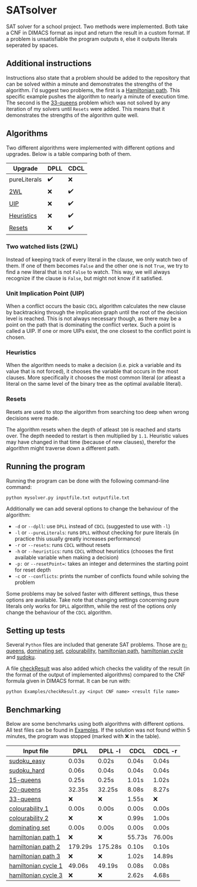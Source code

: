 # SATsolver #
SAT solver for a school project. Two methods were implemented. Both take a CNF in DIMACS format as input and return the result in a custom format. If a problem is unsatisfiable the program outputs `0`, else it outputs literals seperated by spaces.

## Additional instructions
Instructions also state that a problem should be added to the repository that can be solved within a minute and demonstrates the strengths of the algorithm. I'd suggest two problems, the first is a [Hamiltonian path](Examples/hamiltonian_path/g1/sat.txt). This specific example pushes the algorithm to nearly a minute of execution time. The second is the [33-queens](Examples/nqueens/sat33.txt) problem which was not solved by any iteration of my solvers until `Resets` were added. This means that it demonstrates the strengths of the algorithm quite well.

## Algorithms
Two different algorithms were implemented with different options and upgrades. Below is a table comparing both of them.

Upgrade | DPLL | CDCL
------- | ---- | ----
pureLiterals | :heavy_check_mark: | :x:
[2WL](#two-watched-lists-2wl "Goto 2WL") | :x: | :heavy_check_mark:
[UIP](#unit-implication-point-uip "Goto UIP") | :x: | :heavy_check_mark:
[Heuristics](#heuristics "Goto Heuristics") | :x: | :heavy_check_mark:
[Resets](#resets "Goto Resets") | :x: | :heavy_check_mark:

### Two watched lists (2WL)
Instead of keeping track of every literal in the clause, we only watch two of them. If one of them becomes `False` and the other one is not `True`, we try to find a new literal that is not `False` to watch. This way, we will always recognize if the clause is `False`, but might not know if it satisfied.

### Unit Implication Point (UIP)
When a conflict occurs the basic `CDCL` algorithm calculates the new clause by backtracking through the implication graph until the root of the decision level is reached. This is not always necessary though, as there may be a point on the path that is dominating the conflict vertex. Such a point is called a UIP. If one or more UIPs exist, the one closest to the conflict point is chosen.

### Heuristics
When the algorithm needs to make a decision (i.e. pick a variable and its value that is not forced), it chooses the variable that occurs in the most clauses. More specifically it chooses the most common literal (or atleast a literal on the same level of the binary tree as the optimal available literal).

### Resets
Resets are used to stop the algorithm from searching too deep when wrong decisions were made.

The algorithm resets when the depth of atleast `100` is reached and starts over. The depth needed to restart is then multiplied by `1.1`. Heuristic values may have changed in that time (because of new clauses), therefor the algorithm might traverse down a different path.

## Running the program
Running the program can be done with the following command-line command:

`python mysolver.py inputfile.txt outputfile.txt`

Additionally we can add several options to change the behaviour of the algorithm:
* `-d` or `--dpll`: use `DPLL` instead of `CDCL` (suggested to use with `-l`)
* `-l` or `--pureLiterals`: runs `DPLL` without checking for pure literals (in practice this usually greatly increases performance)
* `-r` or `--resets`: runs `CDCL` without resets
* `-h` or `--heuristics`: runs `CDCL` without heuristics (chooses the first available variable when making a decision)
* `-p:` or `--resetPoint=`: takes an integer and determines the starting point for reset depth
* `-c` or `--conflicts`: prints the number of conflicts found while solving the problem

Some problems may be solved faster with different settings, thus these options are available. Take note that changing settings concerning pure literals only works for `DPLL` algorithm, while the rest of the options only change the behaviour of the `CDCL` algorithm.

## Setting up tests
Several `Python` files are included that generate SAT problems. Those are [n-queens](Examples/nqueens/nqueens2sat.py), [dominating set](Examples/domset/domset2sat.py), [colourability](Examples/colourability/col2sat.py), [hamiltonian path](Examples/hamiltonian_path/hampath2sat.py), [hamiltonian cycle](Examples/hamiltonian_cycle/hamcycle2sat.py) and [sudoku](Examples/sudoku/sudoku2sat.py).

A file [checkResult](Examples/checkResult.py) was also added which checks the validity of the result (in the format of the output of implemented algorithms) compared to the CNF formula given in DIMACS format. It can be run with:

`python Examples/checkResult.py <input CNF name> <result file name>`

## Benchmarking
Below are some benchmarks using both algorithms with different options. All test files can be found in [Examples](Examples). If the solution was not found within 5 minutes, the program was stopped (marked with :x: in the table).

Input file | DPLL | DPLL -l | CDCL | CDCL -r
---------- | ---- | ------- | ---- | -------
[sudoku_easy](Examples/sudoku/s2/sat.txt) | 0.03s | 0.02s | 0.04s | 0.04s
[sudoku_hard](Examples/sudoku/s1/sat.txt) | 0.06s | 0.04s | 0.04s | 0.04s
[15-queens](Examples/nqueens/sat15.txt) | 0.25s | 0.25s | 1.01s | 1.02s
[20-queens](Examples/nqueens/sat20.txt) | 32.35s | 32.25s | 8.08s | 8.27s
[33-queens](Examples/nqueens/sat33.txt) | :x: | :x: | 1.55s | :x:
[colourability 1](Examples/colourability/g1/sat2.txt) | 0.00s | 0.00s | 0.00s | 0.00s
[colourability 2](Examples/colourability/g2/sat5.txt) | :x: | :x: | 0.99s | 1.00s
[dominating set](Examples/domset/g1/sat3.txt) | 0.00s | 0.00s | 0.00s | 0.00s
[hamiltonian path 1](Examples/hamiltonian_path/g1/sat.txt) | :x: | :x: | 55.73s | 76.00s
[hamiltonian path 2](Examples/hamiltonian_path/g2/sat.txt) | 179.29s | 175.28s | 0.10s | 0.10s
[hamiltonian path 3](Examples/hamiltonian_path/g3/sat.txt) | :x: | :x: | 1.02s | 14.89s
[hamiltonian cycle 1](Examples/hamiltonian_cycle/g1/sat.txt) | 49.06s | 49.19s | 0.08s | 0.08s
[hamiltonian cycle 3](Examples/hamiltonian_cycle/g2/sat.txt) | :x: | :x: | 2.62s | 4.68s
